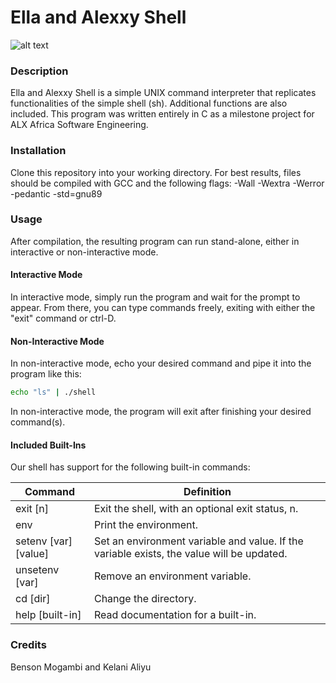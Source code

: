 # Ella and Alexxy Shell

![alt text](https://s3.amazonaws.com/intranet-projects-files/holbertonschool-low_level_programming/235/shell.jpeg)

### Description

Ella and Alexxy Shell is a simple UNIX command interpreter that replicates functionalities of the simple shell (sh). Additional functions are also included. This program was written entirely in C as a milestone project for ALX Africa Software Engineering.

### Installation

Clone this repository into your working directory. For best results, files should be compiled with GCC and the following flags: -Wall -Wextra -Werror -pedantic -std=gnu89

### Usage

After compilation, the resulting program can run stand-alone, either in interactive or non-interactive mode.

#### Interactive Mode

In interactive mode, simply run the program and wait for the prompt to appear. From there, you can type commands freely, exiting with either the "exit" command or ctrl-D.

#### Non-Interactive Mode

In non-interactive mode, echo your desired command and pipe it into the program like this:

```sh
echo "ls" | ./shell
```

In non-interactive mode, the program will exit after finishing your desired command(s).

#### Included Built-Ins

Our shell has support for the following built-in commands:

| Command             | Definition                                                                                |
| ------------------- | ----------------------------------------------------------------------------------------- |
| exit [n]            | Exit the shell, with an optional exit status, n.                                          |
| env                 | Print the environment.                                                                    |
| setenv [var][value] | Set an environment variable and value. If the variable exists, the value will be updated. |
| unsetenv [var]      | Remove an environment variable.                                                           |
| cd [dir]            | Change the directory.                                                                     |
| help [built-in]     | Read documentation for a built-in.                                                        |


### Credits
Benson Mogambi and Kelani Aliyu
